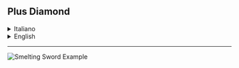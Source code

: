 ## Plus Diamond

<details>
<summary>Italiano</summary>

**Questo Datapack aggiunge nuove ricette per ottenere i diamanti.**

Nel Minecraft vanilla, i diamanti si trovano solo minando in profondità nel sottosuolo o tramite loot in strutture rare.  

Con questo datapack puoi ottenere i diamanti attraverso **ricette aggiuntive**, che rendono il processo meno difficile e più accessibile.

</details>

<details>
<summary>English</summary>

**This Datapack adds new recipes for obtaining diamonds.**

In vanilla Minecraft, diamonds can only be found by mining deep underground or as loot in rare structures.  

With this datapack, you can obtain diamonds through **additional recipes** that make the process less difficult and more accessible.

</details>

---
![Smelting Sword Example](https://cdn.modrinth.com/data/DVTdAIy2/images/295d40bbbcff15400bc3f8994fce04b230c35729.png)
